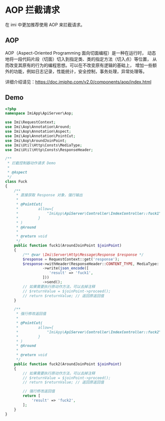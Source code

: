 # AOP 拦截请求

在 imi 中更加推荐使用 AOP 来拦截请求。

## AOP

AOP（Aspect-Oriented Programming 面向切面编程）是一种在运行时， 动态地将一段代码片段（切面）切入到指定类、类的指定方法（切入点）等位置， 从而改变其原有的行为的编程思想。可以在不改变原有逻辑的基础上， 增加一些额外的功能，例如日志记录，性能统计，安全控制，事务处理，异常处理等。 
  
详细介绍请见：<https://doc.imiphp.com/v2.0/components/aop/index.html>

## Demo

```php
<?php
namespace ImiApp\ApiServer\Aop;

use Imi\RequestContext;
use Imi\Aop\Annotation\Around;
use Imi\Aop\Annotation\Aspect;
use Imi\Aop\Annotation\PointCut;
use Imi\Aop\AroundJoinPoint;
use Imi\Util\Http\Consts\MediaType;
use Imi\Util\Http\Consts\ResponseHeader;

/**
 * 拦截控制器动作请求 Demo
 * 
 * @Aspect
 */
class Fuck
{
    /**
     * 直接获取 Response 对象，强行输出
     * 
     * @PointCut(
     *         allow={
     *             "ImiApp\ApiServer\Controller\IndexController::fuck1",
     *         }
     * )
     * @Around
     *
     * @return void
     */
    public function fuck1(AroundJoinPoint $joinPoint)
    {
        /** @var \Imi\Server\Http\Message\Response $response */
        $response = RequestContext::get('response');
        $response->withHeader(ResponseHeader::CONTENT_TYPE, MediaType::APPLICATION_JSON_UTF8)
                 ->write(json_encode([
                    'result' => 'fuck1',
                 ]))
                 ->send();
        // 如果需要执行原动作方法，可以去掉注释
        // $returnValue = $joinPoint->proceed();
        // return $returnValue; // 返回原返回值
    }

    /**
     * 强行修改返回值
     * 
     * @PointCut(
     *         allow={
     *             "ImiApp\ApiServer\Controller\IndexController::fuck2",
     *         }
     * )
     * @Around
     *
     * @return void
     */
    public function fuck2(AroundJoinPoint $joinPoint)
    {
        // 如果需要执行原动作方法，可以去掉注释
        // $returnValue = $joinPoint->proceed();
        // return $returnValue; // 返回原返回值

        // 强行修改返回值
        return [
            'result' => 'fuck2',
        ];
    }
}
```
